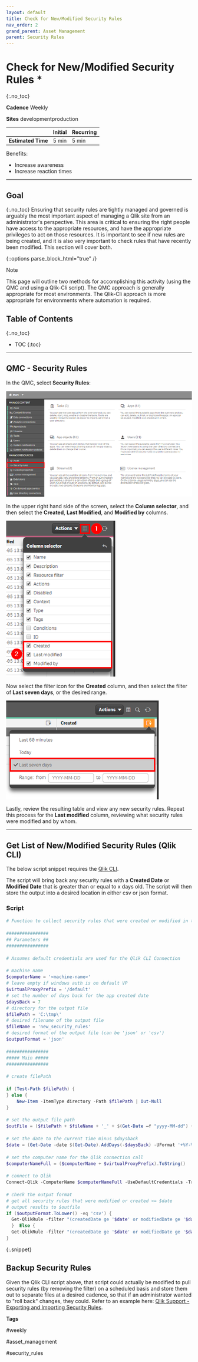 ```yaml
---
layout: default
title: Check for New/Modified Security Rules
nav_order: 2
grand_parent: Asset Management
parent: Security Rules
---
```


# Check for New/Modified Security Rules <i class="fas fa-file-code fa-xs" title="API | Script Optional"></i>*
{:.no_toc}

**Cadence** <span class="label cadence">Weekly</span>

**Sites** <span class="label dev">development</span><span class="label prod">production</span>

|                                  		                    | Initial   | Recurring  |
|---------------------------------------------------------|-----------|------------|
| <i class="far fa-clock fa-sm"></i> **Estimated Time**   | 5 min     | 5 min     |

Benefits:

  - Increase awareness
  - Increase reaction times
  
-------------------------

## Goal
{:.no_toc}
Ensuring that security rules are tightly managed and governed is arguably the most important aspect of managing a Qlik site from an administrator's perspective. This area is critical to ensuring the right people have access to the appropriate resources, and have the appropriate privileges to act on those resources. It is important to see if new rules are being created, and it is also very important to check rules that have recently been modified. This section will cover both.

{::options parse_block_html="true" /}
<div class="card">
<div class="card-header">
<i class="fas fa-exclamation-circle fa-sm"></i> Note
</div>
<div class="card-body">
<p>This page will outline two methods for accomplishing this activity (using the QMC and using a Qlik-Cli script). The QMC approach is generally appropriate for most environments. The Qlik-Cli approach is more appropriate for environments where automation is required.</p>
</div>
</div>

## Table of Contents
{:.no_toc}

* TOC
{:toc}
-------------------------

## QMC - Security Rules

In the QMC, select **Security Rules**:

![check_new_rules_native_1.png](images/check_new_rules_native_1.png)

In the upper right hand side of the screen, select the **Column selector**, and then select the **Created**, **Last Modified**, and **Modified by** columns.

![check_new_rules_native_2.png](images/check_new_rules_native_2.png)

Now select the filter icon for the **Created** column, and then select the filter of **Last seven days**, or the desired range.

![check_new_rules_native_3.png](images/check_new_rules_native_3.png)

Lastly, review the resulting table and view any new security rules. Repeat this process for the **Last modified** column, reviewing what security rules were modified and by whom.

-------------------------

## Get List of New/Modified Security Rules (Qlik CLI) <i class="fas fa-file-code fa-xs" title="API | Requires Script"></i>

The below script snippet requires the [Qlik CLI](../../tooling/qlik_cli.md).

The script will bring back any security rules with a **Created Date** or **Modified Date** that is greater than or equal to x days old. The script will then store the output into a desired location in either csv or json format.

### Script
```powershell
# Function to collect security rules that were created or modified in the last x days

################
## Parameters ##
################

# Assumes default credentials are used for the Qlik CLI Connection

# machine name
$computerName = '<machine-name>'
# leave empty if windows auth is on default VP
$virtualProxyPrefix = '/default'
# set the number of days back for the app created date
$daysBack = 7
# directory for the output file
$filePath = 'C:\tmp\'
# desired filename of the output file
$fileName = 'new_security_rules'
# desired format of the output file (can be 'json' or 'csv')
$outputFormat = 'json'

################
##### Main #####
################

# create filePath

if (Test-Path $filePath) {
} else {
    New-Item -ItemType directory -Path $filePath | Out-Null
}

# set the output file path
$outFile = ($filePath + $fileName + '_' + $(Get-Date –f "yyyy-MM-dd") + '.' + $outputFormat)

# set the date to the current time minus $daysback
$date = (Get-Date -date $(Get-Date).AddDays(-$daysBack) -UFormat '+%Y-%m-%dT%H:%M:%S.000Z').ToString()

# set the computer name for the Qlik connection call
$computerNameFull = ($computerName + $virtualProxyPrefix).ToString()

# connect to Qlik
Connect-Qlik -ComputerName $computerNameFull -UseDefaultCredentials -TrustAllCerts

# check the output format
# get all security rules that were modified or created >= $date
# output results to $outfile
If ($outputFormat.ToLower() -eq 'csv') {
  Get-QlikRule -filter "(createdDate ge '$date' or modifiedDate ge '$date') and category eq 'Security'" -full | ConvertTo-Csv -NoTypeInformation | Set-Content $outFile
  }  Else {
  Get-QlikRule -filter "(createdDate ge '$date' or modifiedDate ge '$date') and category eq 'Security'" -full | ConvertTo-Json | Set-Content $outFile
}
```
{:.snippet}

## Backup Security Rules

Given the Qlik CLI script above, that script could actually be modified to pull security rules (by removing the filter) on a scheduled basis and store them out to separate files at a desired cadence, so that if an administrator wanted to "roll back" changes, they could. Refer to an example here: [Qlik Support - Exporting and Importing Security Rules](https://support.qlik.com/articles/000040012).

**Tags**

#weekly

#asset_management

#security_rules

&nbsp;

